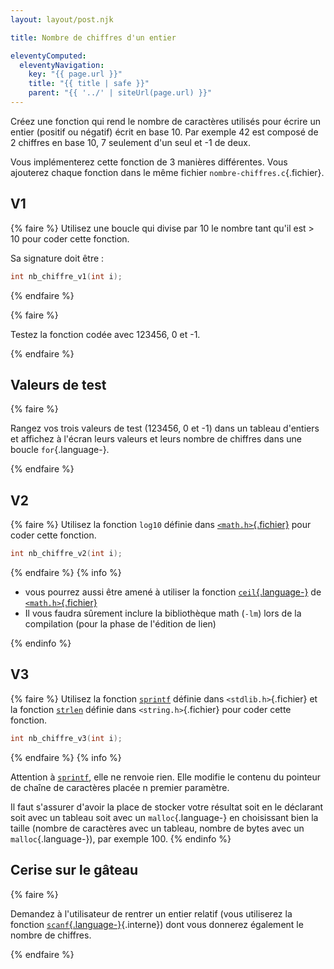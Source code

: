 ```yaml
---
layout: layout/post.njk

title: Nombre de chiffres d'un entier

eleventyComputed:
  eleventyNavigation:
    key: "{{ page.url }}"
    title: "{{ title | safe }}"
    parent: "{{ '../' | siteUrl(page.url) }}"
---
```


Créez une fonction qui rend le nombre de caractères utilisés pour écrire un entier (positif ou négatif) écrit en base 10. Par exemple 42 est composé de 2 chiffres en base 10, 7 seulement d'un seul et -1 de deux.

Vous implémenterez cette fonction de 3 manières différentes. Vous ajouterez chaque fonction dans le même fichier `nombre-chiffres.c`{.fichier}.

## V1

{% faire %}
Utilisez une boucle qui divise par 10 le nombre tant qu'il est > 10 pour coder cette fonction.

Sa signature doit être :

```c
int nb_chiffre_v1(int i);
```

{% endfaire %}

{% faire %}

Testez la fonction codée avec 123456, 0 et -1.

{% endfaire %}

## Valeurs de test

{% faire %}

Rangez vos trois valeurs de test (123456, 0 et -1) dans un tableau d'entiers et affichez à l'écran leurs valeurs et leurs nombre de chiffres dans une boucle `for`{.language-}.

{% endfaire %}

## V2

{% faire %}
Utilisez la fonction `log10` définie dans [`<math.h>`{.fichier}](https://fr.wikipedia.org/wiki/Math.h) pour coder cette fonction.

```c
int nb_chiffre_v2(int i);
```

{% endfaire %}
{% info %}

- vous pourrez aussi être amené à utiliser la fonction [`ceil`{.language-}](https://en.cppreference.com/w/c/numeric/math/ceil) de [`<math.h>`{.fichier}](https://fr.wikipedia.org/wiki/Math.h)
- Il vous faudra sûrement inclure la bibliothèque math (`-lm`) lors de la compilation (pour la phase de l'édition de lien)

{% endinfo %}

## V3

{% faire %}
Utilisez la fonction [`sprintf`](https://www.tutorialspoint.com/c_standard_library/c_function_sprintf.htm) définie dans `<stdlib.h>`{.fichier} et la fonction [`strlen`](https://koor.fr/C/cstring/strlen.wp#google_vignette) définie dans `<string.h>`{.fichier}  pour coder cette fonction.

```c
int nb_chiffre_v3(int i);
```

{% endfaire %}
{% info %}

Attention à [`sprintf`](https://www.tutorialspoint.com/c_standard_library/c_function_sprintf.htm), elle ne renvoie rien. Elle modifie le contenu du pointeur de chaîne de caractères placée n premier paramètre.

Il faut s'assurer d'avoir la place de stocker votre résultat soit en le déclarant soit avec un tableau soit avec un `malloc`{.language-} en choisissant bien la taille (nombre de caractères avec un tableau, nombre de bytes avec un `malloc`{.language-}), par exemple 100.
{% endinfo %}

## Cerise sur le gâteau

{% faire %}

Demandez à l'utilisateur de rentrer un entier relatif (vous utiliserez la fonction [`scanf`{.language-}](../../langage/pointeurs/#scanf){.interne}) dont vous donnerez également le nombre de chiffres.

{% endfaire %}
